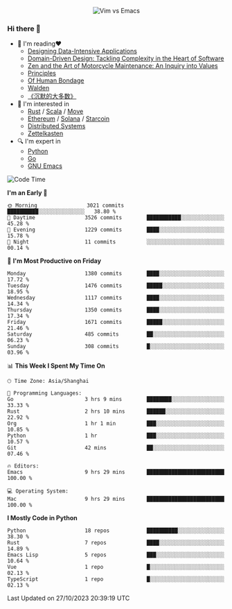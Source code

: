 <p align="center">
    <img src="https://gist.githubusercontent.com/coldnight/e696baffb094e71c96cb302118878eae/raw/40ea5053a6f66cc65f90f437e4173497da225958/banner.gif" alt="Vim vs Emacs" />
</p>

### Hi there 👋

- 📖 I'm reading❤️
    + [Designing Data-Intensive Applications](https://www.oreilly.com/library/view/designing-data-intensive-applications/9781491903063/)
    + [Domain-Driven Design: Tackling Complexity in the Heart of Software](https://www.dddcommunity.org/book/evans_2003/)
    + [Zen and the Art of Motorcycle Maintenance: An Inquiry into Values](https://en.wikipedia.org/wiki/Zen_and_the_Art_of_Motorcycle_Maintenance)
    + [Principles](https://www.principles.com/)
    + [Of Human Bondage](https://en.wikipedia.org/wiki/Of_Human_Bondage)
    + [Walden](https://en.wikipedia.org/wiki/Walden)
    + [《沉默的大多数》](https://en.wikipedia.org/wiki/Silent_majority)
- 🌱 I'm interested in
    + [Rust](https://www.rust-lang.org/) / [Scala](https://www.scala-lang.org/) / [Move](https://github.com/move-language/move/)
    + [Ethereum](https://ethereum.org/en/) / [Solana](https://solana.com/) / [Starcoin](https://github.com/starcoinorg/starcoin)
	+ [Distributed Systems](https://www.linuxzen.com/notes/topics/20200320174417_%E5%88%86%E5%B8%83%E5%BC%8F/)
	+ [Zettelkasten](https://www.linuxzen.com/notes/notes/20220120080920-slip_box/)
- 🔍 I'm expert in
    + [Python](https://www.python.org/)
    + [Go](https://go.dev/)
    + [GNU Emacs](https://www.gnu.org/software/emacs/)

<!--START_SECTION:waka-->
![Code Time](http://img.shields.io/badge/Code%20Time-2%2C445%20hrs%2029%20mins-blue)

**I'm an Early 🐤** 

```text
🌞 Morning                3021 commits        ██████████░░░░░░░░░░░░░░░   38.80 % 
🌆 Daytime                3526 commits        ███████████░░░░░░░░░░░░░░   45.28 % 
🌃 Evening                1229 commits        ████░░░░░░░░░░░░░░░░░░░░░   15.78 % 
🌙 Night                  11 commits          ░░░░░░░░░░░░░░░░░░░░░░░░░   00.14 % 
```
📅 **I'm Most Productive on Friday** 

```text
Monday                   1380 commits        ████░░░░░░░░░░░░░░░░░░░░░   17.72 % 
Tuesday                  1476 commits        █████░░░░░░░░░░░░░░░░░░░░   18.95 % 
Wednesday                1117 commits        ████░░░░░░░░░░░░░░░░░░░░░   14.34 % 
Thursday                 1350 commits        ████░░░░░░░░░░░░░░░░░░░░░   17.34 % 
Friday                   1671 commits        █████░░░░░░░░░░░░░░░░░░░░   21.46 % 
Saturday                 485 commits         ██░░░░░░░░░░░░░░░░░░░░░░░   06.23 % 
Sunday                   308 commits         █░░░░░░░░░░░░░░░░░░░░░░░░   03.96 % 
```


📊 **This Week I Spent My Time On** 

```text
🕑︎ Time Zone: Asia/Shanghai

💬 Programming Languages: 
Go                       3 hrs 9 mins        ████████░░░░░░░░░░░░░░░░░   33.33 % 
Rust                     2 hrs 10 mins       ██████░░░░░░░░░░░░░░░░░░░   22.92 % 
Org                      1 hr 1 min          ███░░░░░░░░░░░░░░░░░░░░░░   10.85 % 
Python                   1 hr                ███░░░░░░░░░░░░░░░░░░░░░░   10.57 % 
Git                      42 mins             ██░░░░░░░░░░░░░░░░░░░░░░░   07.46 % 

🔥 Editors: 
Emacs                    9 hrs 29 mins       █████████████████████████   100.00 % 

💻 Operating System: 
Mac                      9 hrs 29 mins       █████████████████████████   100.00 % 
```

**I Mostly Code in Python** 

```text
Python                   18 repos            ██████████░░░░░░░░░░░░░░░   38.30 % 
Rust                     7 repos             ████░░░░░░░░░░░░░░░░░░░░░   14.89 % 
Emacs Lisp               5 repos             ███░░░░░░░░░░░░░░░░░░░░░░   10.64 % 
Vue                      1 repo              █░░░░░░░░░░░░░░░░░░░░░░░░   02.13 % 
TypeScript               1 repo              █░░░░░░░░░░░░░░░░░░░░░░░░   02.13 % 
```




 Last Updated on 27/10/2023 20:39:19 UTC
<!--END_SECTION:waka-->
